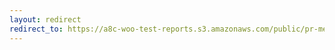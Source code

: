 ```yaml
---
layout: redirect
redirect_to: https://a8c-woo-test-reports.s3.amazonaws.com/public/pr-merge/44917/api/index.html
---
```

